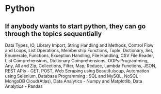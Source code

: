 # Python
## If anybody wants to start python, they can go through the topics sequentially
Data Types, IO, Library Import, String Handling and Methods, Control Flow and Loops, List Operations, Membership Functions, Tuple, Dictionary, Set, Enumerate, Functions,
Exception Handling, File Handling, CSV File Reader, List Comprehensions, Dictionary Comprehensions, OOPs Programming, Any, All and Zip, Collections, Filter, Map, Reduce, Lambda Functions,
JSON, REST APIs - GET, POST, Web Scraping using Beautifulsoup, Automation using Selenium, Database Programming : SQL and MySQL,
NoSQL : MongoDB Cloud(Atlas), Data Analytics - Numpy and Matplotlib, Data Analytics - Pandas   
